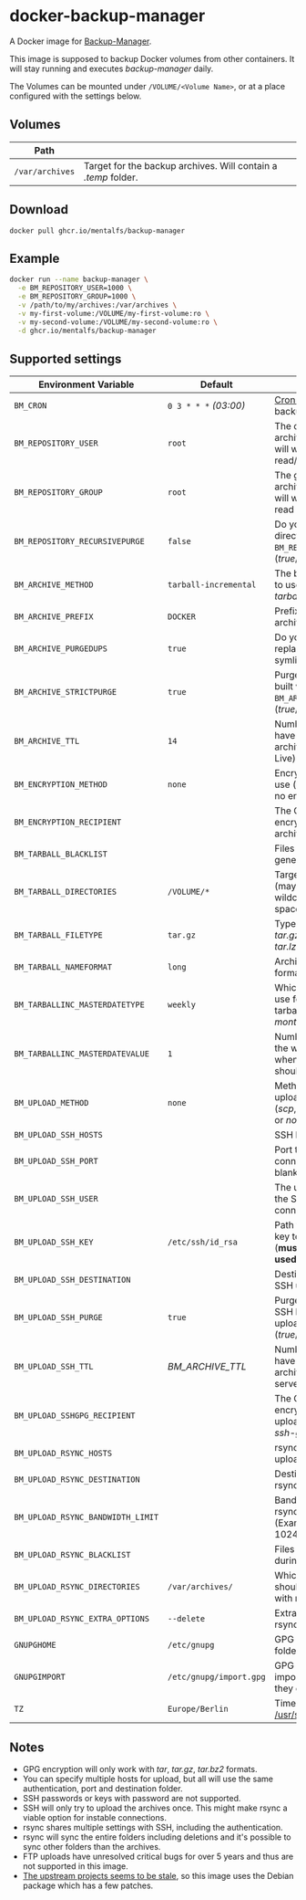 # docker-backup-manager
A Docker image for [Backup-Manager](https://packages.debian.org/stable/backup-manager).

This image is supposed to backup Docker volumes from other containers. It will stay running and executes *backup-manager* daily.

The Volumes can be mounted under `/VOLUME/<Volume Name>`, or at a place configured with the settings below.


## Volumes

| Path            |                                                                |
|-----------------|-----------------------------------------------------------------
| `/var/archives` | Target for the backup archives. Will contain a *.temp* folder. |


## Download

```
docker pull ghcr.io/mentalfs/backup-manager
```

## Example

```bash
docker run --name backup-manager \
  -e BM_REPOSITORY_USER=1000 \
  -e BM_REPOSITORY_GROUP=1000 \
  -v /path/to/my/archives:/var/archives \
  -v my-first-volume:/VOLUME/my-first-volume:ro \
  -v my-second-volume:/VOLUME/my-second-volume:ro \
  -d ghcr.io/mentalfs/backup-manager
```


## Supported settings

| Environment Variable              | Default                  |                                                                                             |
|-----------------------------------|--------------------------|---------------------------------------------------------------------------------------------|
| `BM_CRON`                         | `0 3 * * *` *(03:00)*    | [Cron expression](https://manpages.debian.org/stable/cron/crontab.5.en.html) for backups    |
| `BM_REPOSITORY_USER`              | `root`                   | The owner of the archive (UID numbers will work), will have read/write access               |
| `BM_REPOSITORY_GROUP`             | `root`                   | The group of the archive (GID numbers will work), will have read access only                |
| `BM_REPOSITORY_RECURSIVEPURGE`    | `false`                  | Do you want to purge directories under `BM_REPOSITORY_ROOT`? (*true*/*false*)               |
| `BM_ARCHIVE_METHOD`               | `tarball-incremental`    | The backup method to use (*tarball* or *tarball-imcremental*)                               |
| `BM_ARCHIVE_PREFIX`               | `DOCKER`                 | Prefix of every archive on that box                                                         |
| `BM_ARCHIVE_PURGEDUPS`            | `true`                   | Do you want to replace duplicates by symlinks?                                              |
| `BM_ARCHIVE_STRICTPURGE`          | `true`                   | Purge only archives built with `BM_ARCHIVE_PREFIX`? (*true*/*false*)                        |
| `BM_ARCHIVE_TTL`                  | `14`                     | Number of days we have to keep an archive (Time To Live)                                    |
| `BM_ENCRYPTION_METHOD`            | `none`                   | Encryption method to use (*gpg* or *none* for no encryption)                                |
| `BM_ENCRYPTION_RECIPIENT`         | ` `                      | The GPG ID used for encryption of archives                                                  |
| `BM_TARBALL_BLACKLIST`            | ` `                      | Files to exclude when generating tarballs                                                   |
| `BM_TARBALL_DIRECTORIES`          | `/VOLUME/*`              | Targets to backup (may contain wildcards, but no spaces)                                    |
| `BM_TARBALL_FILETYPE`             | `tar.gz`                 | Type of archives (*tar*, *tar.gz*, *tar.bz2*, *tar.xz*, *tar.lzma*)                         |
| `BM_TARBALL_NAMEFORMAT`           | `long`                   | Archive filename format (*long* or *short*)                                                 |
| `BM_TARBALLINC_MASTERDATETYPE`    | `weekly`                 | Which frequency to use for the master tarball? (*weekly*, *monthly*)                        |
| `BM_TARBALLINC_MASTERDATEVALUE`   | `1`                      | Number of the day, in the week/month when master tarballs should be made                    |
| `BM_UPLOAD_METHOD`                | `none`                   | Method to use for uploading archives (*scp*, *ssh-gpg*, *rsync* or *none*)                  |
| `BM_UPLOAD_SSH_HOSTS`             | ` `                      | SSH hosts for upload                                                                        |
| `BM_UPLOAD_SSH_PORT`              | ` `                      | Port to use for SSH connections (leave blank for default one)                               |
| `BM_UPLOAD_SSH_USER`              | ` `                      | The user to use for the SSH connections/transfers                                           |
| `BM_UPLOAD_SSH_KEY`               | `/etc/ssh/id_rsa`        | Path to the private key to use for SSH (**must be mounted if used**)                        |
| `BM_UPLOAD_SSH_DESTINATION`       | ` `                      | Destination (path) for SSH uploads                                                          |
| `BM_UPLOAD_SSH_PURGE`             | `true`                   | Purge archives on SSH hosts before uploading? (*true*/*false*)                              |
| `BM_UPLOAD_SSH_TTL`               | *BM_ARCHIVE_TTL*         | Number of days we have to keep an archive on SSH server (Time To Live)                      |
| `BM_UPLOAD_SSHGPG_RECIPIENT`      | ` `                      | The GPG ID used for encryption of SSH uploads (method *ssh-gpg*)                            |
| `BM_UPLOAD_RSYNC_HOSTS`           | ` `                      | rsync hosts for upload                                                                      |
| `BM_UPLOAD_RSYNC_DESTINATION`     | ` `                      | Destination (path) for rsync uploads                                                        |
| `BM_UPLOAD_RSYNC_BANDWIDTH_LIMIT` | ` `                      | Bandwidth limit for rsync uploads (Example: 32M, 1024K, ...)                                |
| `BM_UPLOAD_RSYNC_BLACKLIST`       | ` `                      | Files to exclude during rsync uploads                                                       |
| `BM_UPLOAD_RSYNC_DIRECTORIES`     | `/var/archives/`         | Which directories should be backed up with rsync                                            |
| `BM_UPLOAD_RSYNC_EXTRA_OPTIONS`   | `--delete`               | Extra options for rsync                                                                     |
| `GNUPGHOME`                       | `/etc/gnupg`             | GPG configuration folder for encryption                                                     |
| `GNUPGIMPORT`                     | `/etc/gnupg/import.gpg`  | GPG keys(s) to import on startup (if they exist)                                            |
| `TZ`                              | `Europe/Berlin`          | Timezone from [/usr/share/zoneinfo](https://packages.debian.org/stable/all/tzdata/filelist) |


## Notes

* GPG encryption will only work with *tar*, *tar.gz*, *tar.bz2* formats.
* You can specify multiple hosts for upload, but all will use the same authentication, port and destination folder.
* SSH passwords or keys with password are not supported.
* SSH will only try to upload the archives once. This might make rsync a viable option for instable connections.
* rsync shares multiple settings with SSH, including the authentication.
* rsync will sync the entire folders including deletions and it's possible to sync other folders than the archives.
* FTP uploads have unresolved critical bugs for over 5 years and thus are not supported in this image.
* [The upstream projects seems to be stale](https://github.com/sukria/Backup-Manager), so this image uses the Debian package which has a few patches.
